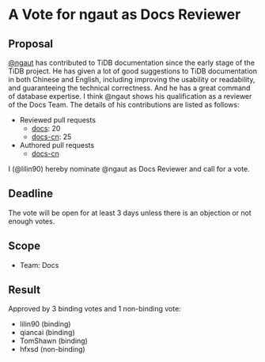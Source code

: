 # A Vote for ngaut as Docs Reviewer

## Proposal

[@ngaut](https://github.com/ngaut) has contributed to TiDB documentation since the early stage of the TiDB project. He has given a lot of good suggestions to TiDB documentation in both Chinese and English, including improving the usability or readability, and guaranteeing the technical correctness. And he has a great command of database expertise. I think @ngaut shows his qualification as a reviewer of the Docs Team. The details of his contributions are listed as follows:

- Reviewed pull requests
    - [docs](https://github.com/pingcap/docs/pulls?q=is:pr+reviewed-by:ngaut+is:merged+-author:ti-chi-bot): 20
    - [docs-cn](https://github.com/pingcap/docs-cn/pulls?q=is:pr+reviewed-by:ngaut+is:merged+-author:ti-chi-bot): 25
- Authored pull requests
    - [docs-cn](https://github.com/pingcap/docs-cn/pulls?q=is%3Apr+is%3Amerged+author%3Angaut)

I (@lilin90) hereby nominate @ngaut as Docs Reviewer and call for a vote.

## Deadline

The vote will be open for at least 3 days unless there is an objection or not enough votes.

## Scope

* Team: Docs

## Result

Approved by 3 binding votes and 1 non-binding vote:

* lilin90 (binding)
* qiancai (binding)
* TomShawn (binding)
* hfxsd (non-binding)
